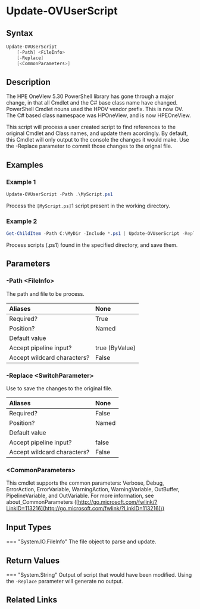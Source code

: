 ﻿---
description: Update user scripts with updated Cmdlet and class names.
---

# Update-OVUserScript

## Syntax

```powershell
Update-OVUserScript
    [-Path] <FileInfo>
    [-Replace]
    [<CommonParameters>]
```

## Description

The HPE OneVIew 5.30 PowerShell library has gone through a major change, in that all Cmdlet and the C# base class name have changed.  PowerShell Cmdlet nouns used the HPOV vendor prefix.  This is now OV.  The C# based class namespace was HPOneView, and is now HPEOneView.

This script will process a user created script to find references to the original Cmdlet and Class names, and update them acordingly.  By default, this Cmdlet will only output to the console the changes it would make.  Use the -Replace parameter to commit those changes to the orignal file.

## Examples

###  Example 1 

```powershell
Update-OVUserScript -Path .\MyScript.ps1

```

Process the `[MyScript.ps]`1 script present in the working directory.

###  Example 2 

```powershell
Get-ChildItem -Path C:\MyDir -Include *.ps1 | Update-OVUserScript -Replace

```

Process scripts (.ps1) found in the specified directory, and save them.

## Parameters

### -Path &lt;FileInfo&gt;

The path and file to be process.

| Aliases | None |
| :--- | :--- |
| Required? | True |
| Position? | Named |
| Default value |  |
| Accept pipeline input? | true (ByValue) |
| Accept wildcard characters? | False |

### -Replace &lt;SwitchParameter&gt;

Use to save the changes to the original file.

| Aliases | None |
| :--- | :--- |
| Required? | False |
| Position? | Named |
| Default value |  |
| Accept pipeline input? | false |
| Accept wildcard characters? | False |

### &lt;CommonParameters&gt;

This cmdlet supports the common parameters: Verbose, Debug, ErrorAction, ErrorVariable, WarningAction, WarningVariable, OutBuffer, PipelineVariable, and OutVariable. For more information, see about\_CommonParameters \([http://go.microsoft.com/fwlink/?LinkID=113216](http://go.microsoft.com/fwlink/?LinkID=113216)\)

## Input Types

=== "System.IO.FileInfo"
    The file object to parse and update.
    

## Return Values

=== "System.String"
    Output of script that would have been modified.  Using the `-Replace` parameter will generate no output.
    
    

## Related Links


